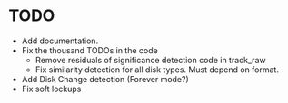 # TODO

* Add documentation.
* Fix the thousand TODOs in the code
    * Remove residuals of significance detection code in track_raw
    * Fix similarity detection for all disk types. Must depend on format.
* Add Disk Change detection (Forever mode?)
* Fix soft lockups